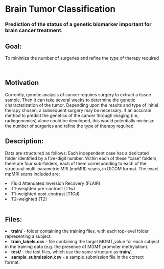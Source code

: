# Brain Tumor Classification

### Prediction of the status of a genetic biomarker important for brain cancer treatment.

## Goal:
To minimize the number of surgeries and refine the type of therapy required

<br>

## Motivation
Currently, genetic analysis of cancer requires surgery to extract a tissue sample. Then it can take several weeks to determine the genetic characterization of the tumor. Depending upon the results and type of initial therapy chosen, a subsequent surgery may be necessary. If an accurate method to predict the genetics of the cancer through imaging (i.e., radiogenomics) alone could be developed, this would potentially minimize the number of surgeries and refine the type of therapy required.

## Description:
Data are structured as follows: 
Each independent case has a dedicated folder identified by a five-digit number. Within each of these “case” folders, there are four sub-folders, each of them corresponding to each of the structural multi-parametric MRI (mpMRI) scans, in DICOM format. The exact mpMRI scans included are:

<li> Fluid Attenuated Inversion Recovery (FLAIR) </li>
<li> T1-weighted pre-contrast (T1w) </li>
<li> T1-weighted post-contrast (T1Gd) </li>
<li> T2-weighted (T2) </li>

<br>

## Files:
<li> <b>train/</b> - folder containing the training files, with each top-level folder representing a subject. </li>
<li> <b>train_labels.csv</b>  - file containing the target MGMT_value for each subject in the training data (e.g. the presence of MGMT promoter methylation). </li>
<li> <b>test/</b>  - the test files, which use the same structure as <b>train/</b>. </li>
<li> <b>sample_submission.csv</b>  - a sample submission file in the correct format. </li>
